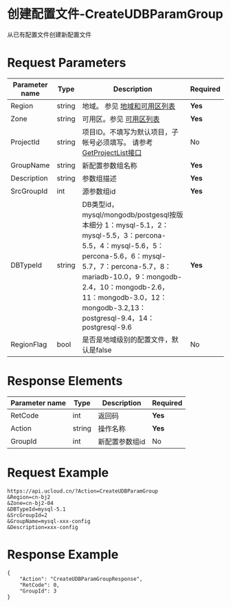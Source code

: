 # 创建配置文件-CreateUDBParamGroup

从已有配置文件创建新配置文件

# Request Parameters
|Parameter name|Type|Description|Required|
|---|---|---|---|
|Region|string|地域。 参见 [地域和可用区列表](api/summary/regionlist)|**Yes**|
|Zone|string|可用区。参见 [可用区列表](api/summary/regionlist)|**Yes**|
|ProjectId|string|项目ID。不填写为默认项目，子帐号必须填写。 请参考[GetProjectList接口](api/summary/get_project_list)|No|
|GroupName|string|新配置参数组名称|**Yes**|
|Description|string|参数组描述|**Yes**|
|SrcGroupId|int|源参数组id|**Yes**|
|DBTypeId|string|DB类型id，mysql/mongodb/postgesql按版本细分 1：mysql-5.1，2：mysql-5.5，3：percona-5.5，4：mysql-5.6，5：percona-5.6，6：mysql-5.7，7：percona-5.7，8：mariadb-10.0，9：mongodb-2.4，10：mongodb-2.6，11：mongodb-3.0，12：mongodb-3.2,13：postgresql-9.4，14：postgresql-9.6|**Yes**|
|RegionFlag|bool|是否是地域级别的配置文件，默认是false|No|

# Response Elements
|Parameter name|Type|Description|Required|
|---|---|---|---|
|RetCode|int|返回码|**Yes**|
|Action|string|操作名称|**Yes**|
|GroupId|int|新配置参数组id|No|

# Request Example
```
https://api.ucloud.cn/?Action=CreateUDBParamGroup     
&Region=cn-bj2
&Zone=cn-bj2-04
&DBTypeId=mysql-5.1
&SrcGroupId=2
&GroupName=mysql-xxx-config
&Description=xxx-config                   
```

# Response Example
```
{
    "Action": "CreateUDBParamGroupResponse", 
    "RetCode": 0, 
    "GroupId": 3
}
```

